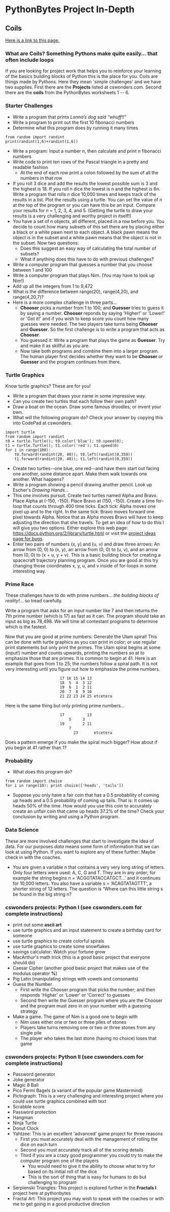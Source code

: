 # PythonBytes Project In-Depth


## Coils


[Here is a link to this page.](https://github.com/robfatland/pythonbytes/tree/master/projects/coils#pythonbytes-project-in-depth)


### What are Coils? Something Pythons make quite easily... that often include loops


If you 
are looking for project work that helps you to reinforce your learning of the basics building blocks of Python this
is the place for you. Coils are things made by Pythons. Here they mean 'simple challenges' and we have two supplies. First there are the
**Projects** listed at cswonders.com. Second there are the **coils** from the PythonBytes worksheets 1 -- 6. 


### Starter Challenges

* Write a program that prints *Lonna’s dog said “whuff!!”*
* Write a program to print out the first 10 fibonacci numbers
* Determine what this program does by running it many times

```
from random import randint
print(randint(1,6)+randint(1,6))
```

* Write a program: Input a number n, then calculate and print n fibonacci numbers
* Write code to print ten rows of the Pascal triangle in a pretty and readable fashion
  * At the end of each row print a colon followed by the sum of all the numbers in that row
* If you roll 3 dice and add the results the lowest possible sum is 3 and the highest is 18. If you roll n dice the lowest is n and the highest is 6n. Write a program that rolls *n* dice 10,000 times and keeps track of the results in a list. Plot the results using a turtle. You can set the value of *n* at the top of the program or you can have this be an input. Compare your results for n = 1, 2, 3, 4, and 5. (Getting the turtle to draw your results is a very challenging and worthy project in itself!)
* You have a set of n objects, all different, placed in a row before you. You decide to count how many subsets of this set there are by placing either a black or a white pawn next to each object. A black pawn means the object is in the subset and a white pawn means that the object is not in the subset. Now two questions:
  * Does this suggest an easy way of calculating the total number of subsets?
  * What if anything does this have to do with previous challenges? 
* Write a computer program that guesses a number that you choose between 1 and 100
* Write a computer program that plays Nim. (You may have to look up Nim!)
* Add up all the integers from 1 to 9,472
* What is the difference between range(20), range(4,20), and range(4,20,7)? 
* Here is a more complex challenge in three parts...
  * **Chooser** picks a number from 1 to 100; and **Guesser** tries to guess it by saying a number. **Chooser** reponds by saying 'Higher!' or 'Lower!' or 'Got it!' and if you wish to keep score you count how many guesses were needed. The two players take turns being **Chooser** and **Guesser**. So the first challenge is to write a program that acts as **Chooser**.
  * You guessed it: Write a program that plays the game as **Guesser**. Try and make it as skillful as you are. 
  * Now take both programs and combine them into a larger program. The human player first decides whether they want to be **Chooser** or **Guesser** and the program continues from there. 


### Turtle Graphics


Know turtle graphics? These are for you!


* Write a program that draws your name in some impressive way.
* Can you create two turtles that each follow their own path?
* Draw a boat on the ocean. Draw some famous droodles; or invent your own.
* What will the following program do? Check your answer by copying this into CodePad at cswonders.


```
import turtle
from random import randint
t0 = turtle.Turtle(); t0.color('blue'); t0.speed(0); 
t1 = turtle.Turtle(); t1.color('red'); t1.speed(0)
for i in range(100): 
    t0.forward(randint(20, 40)); t0.left(randint(0,359))
    t1.forward(randint(20, 40)); t1.left(randint(0,359))
```

* Create two turtles--one blue, one red--and have them start out facing one another, some distance apart. Make them walk towards one another. What happens?
* Write a program showing a pencil drawing another pencil. Look up Escher's *Drawing Hands*...
* This one involves pursuit. Create two turtles named Alpha and Bravo. Place Alpha at (-150, -150). Place Bravo at (150, -150). Create a time for-loop that counts through 400 time ticks. Each tick: Alpha moves one pixel up and to the right. In the same tick: Bravo moves forward one pixel towards Alpha. Notice that as Alpha moves Bravo will have to keep adjusting the direction that she travels. To get an idea of how to do this I will give you two options. Either explore this web page: https://docs.python.org/2/library/turtle.html or visit the [project ideas page for bugs](https://github.com/robfatland/pythonbytes/tree/master/projects/bugs#pythonbytes-project-in-depth). 
* Enter two pairs of numbers (x, y) and (u, v) and draw three arrows: An arrow from (0, 0) to (x, y), an arrow from (0, 0) to (u, v), and an arrow from (0, 0) to (x + u, y + v). This is a basic building block for creating a spacecraft trajectory planning program. Once you are good at this try changing those coordinates x, y, u, and v inside of for-loops in some interesting way.


### Prime Race


These challenges have to do with prime numbers... *the building blocks of reality!*... so tread carefully.


Write a program that asks for an input number like 7 and then returns the 7th prime number (which is 17) as fast as it can. 
The program should take an input as big as 78,498. We will time all contestant programs to determine which is the fastest. 


Now that you are good at prime numbers: Generate the Ulam spiral! This can be done with turtle graphics as you can print in color; or use regular print statements but only print the primes. The Ulam spiral begins at some (input!) number and counts upwards, printing the numbers so at to emphasize those that are primes.  It is common to begin at 41. Here is an example that goes from 1 to 25; the numbers follow a spiral path. It is not very interesting until you figure out how to emphasize the prime numbers.

```
                        17 16 15 14 13
                        18  5  4  3 12
                        19  6  1  2 11
                        20  7  8  9 10
                        21 22 23 24 25 etcetera
```

Here is the same thing but only printing prime numbers...

```
                        17          13
                            5     3   
                        19        2 11
                            7         
                              23       etcetera
```

Does a pattern emerge if you make the spiral much bigger? How about if you begin at 41 rather than 1?

### Probability

* What does this program do?

```
from random import choice
for i in range(10): print choice(['heads', 'tails'])
```

* Suppose you only have a fair coin that has a 0.5 probability of coming up heads and a 0.5 probability of coming up tails. That is: It comes up heads 50% of the time. How would you use this coin to accurately create an unfair coin that came up heads 37.2% of the time? Check your conclusion by writing and using a Python program.


### Data Science

These are more involved challenges that start to investigate the idea of data. For our purposes *data* means some form of 
information that we can look at using Python. If you want to explore any of these further: Maybe check in with the coaches.

* You are given a variable n that contains a very very long string of letters. Only four letters were used: A, C, G and T. They are in any order; for example the string begins n = ‘ACGGTATACCATGCT…’ and it continues for 10,000 letters. You also have a variable s = ‘ACAGTATAGTTT’, a shorter string of 12 letters. The question is “Where can this little string s be found in the big string n? 

### cswonders projects: Python I (see cswonders.com for complete instructions)

* print out some **ascii art**
* use turtle graphics and an input statement to create a birthday card for someone
* use turtle graphics to create colorful spirals
* use turtle graphics to create some snowflakes
* savings calculator: Watch your fortune grow
* MacArthur's math trick (this is a good basic project that everyone should do)
* Caesar Cipher (another good basic project that makes use of the modulus operator **%**)
* Pig Latin (manipulating strings with vowels and consonants)
* Guess the Number
  * First write the Chooser program that picks the number; and then responds 'Higher' or 'Lower' or 'Correct' to guesses 
  * Second then write the Guesser program where you are the Chooser and the program must zero in on your number with a guessing strategy
* Make a game. The game of Nim is a good one to begin with
  * Nim uses either one or two or three piles of stones
  * Players take turns removing one or two or three stones from any single pile
  * The player who takes the last stone (having no choice) loses that game

### cswonders projects: Python II (see cswonders.com for complete instructions)

* Password generator
* Joke generator
* Magic 8 Ball
* Pico Fermi Bagels (a variant of the popular game Mastermind)
* Pictograph: This is a very challenging and interesting project where you could use turtle graphics combined with text
* Scrabble score
* Password protection
* Hangman
* Ninja Turtle
* Donut Clock
* Yahtzee: This is an excellent 'advanced' game project for three reasons
  * First you must accurately deal with the management of rolling the dice on each turn
  * Second you must accurately track all of the scoring details
  * Third if you are a crazy good programmer you could try to make the computer program one of the players
     * You would need to give it the ability to choose what to try for based on its initial roll of the dice
     * This is the sort of thing that is easy for humans to do but challenging to program
* Serpienski Triangles: This project is explored further in the **Fractals I** project here at pythonbytes
* Fractal Art: This project you may wish to speak with the coaches or with me to get going in a good productive direction
